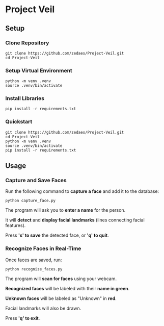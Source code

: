 # Project Veil
## Setup
### Clone Repository
```
git clone https://github.com/zedaes/Project-Veil.git
cd Project-Veil
```
### Setup Virtual Environment
```
python -m venv .venv
source .venv/bin/activate
```
### Install Libraries
```
pip install -r requirements.txt
```

### Quickstart
```
git clone https://github.com/zedaes/Project-Veil.git
cd Project-Veil
python -m venv .venv
source .venv/bin/activate
pip install -r requirements.txt
```
## Usage
### Capture and Save Faces
Run the following command to **capture a face** and add it to the database:

`python capture_face.py`

The program will ask you to **enter a name** for the person.

It will **detect** and **display facial landmarks** (lines connecting facial features).

Press **'s' to save** the detected face, or **'q' to quit**.

### Recognize Faces in Real-Time

Once faces are saved, run:

`python recognize_faces.py`

The program will **scan for faces** using your webcam.

**Recognized faces** will be labeled with their **name in green**.

**Unknown faces** will be labeled as "Unknown" in **red**.

Facial landmarks will also be drawn.

Press **'q' to exit**.